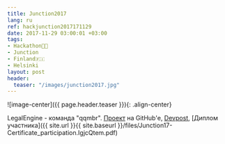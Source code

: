 ```yaml
---
title: Junction2017
lang: ru
ref: hackjunction2017171129
date: 2017-11-29 03:00:01 +03:00
tags:
- Hackathon👨‍💻
- Junction
- Finland🇫🇮
- Helsinki
layout: post
header:
  teaser: "/images/junction2017.jpg"
---
```


![image-center]({{ page.header.teaser }}){: .align-center}

LegalEngine - команда "qqmbr". [Проект](https://github.com/akarazeev/LegalTech) на GitHub'e, [Devpost](https://devpost.com/software/legalengine), [Диплом участника]({{ site.url }}{{ site.baseurl }}/files/Junction17-Certificate_participation.IgjcQtem.pdf)

